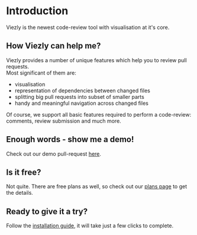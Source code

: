 # Introduction

Viezly is the newest code-review tool with visualisation at it's core.

## How Viezly can help me?

Viezly provides a number of unique features which help you to review pull requests.  
Most significant of them are:
- visualisation 
- representation of dependencies between changed files
- splitting big pull requests into subset of smaller parts 
- handy and meaningful navigation across changed files

Of course, we support all basic features required to perform a code-review: comments, review submission and much more.

## Enough words - show me a demo!

Check out our demo pull-request [here](https://github.com/viezly/js-demo/pull/1).

## Is it free?

Not quite. There are free plans as well, so check out our [plans page](/billing#plans) to get the details.

## Ready to give it a try?

Follow the [installation guide](installation.md), it will take just a few clicks to complete.
